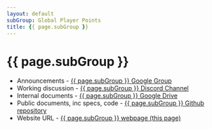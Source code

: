 ```yaml
---
layout: default
subGroup: Global Player Points
title: {{ page.subGroup }}
---
```


# {{ page.subGroup }}

- Announcements - [ {{ page.subGroup }} Google Group](https://groups.google.com/a/bswg.org/g/player-points)
- Working discussion - [ {{ page.subGroup }} Discord Channel](https://discord.gg/f4KvpxZmRs)
- Internal documents - [ {{ page.subGroup }} Google Drive](https://drive.google.com/drive/u/1/folders/1PpYphjQVszgNwqVOFy0AAv59Yk9FSpos)
- Public documents, inc specs, code - [ {{ page.subGroup }} Github repository](https://github.com/theBSWG/global-player-points)
- Website URL - [ {{ page.subGroup }} webpage (this page)](https://bswg.org/player-points)

